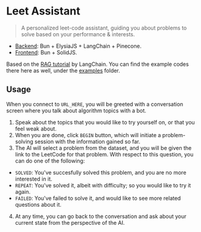 # Leet Assistant

> A personalized leet-code assistant, guiding you about problems to solve based on your performance & interests.

- [Backend](./backend/): Bun + ElysiaJS + LangChain + Pinecone.
- [Frontend](./frontend/): Bun + SolidJS.

Based on the [RAG tutorial](https://js.langchain.com/docs/expression_language/cookbook/retrieval) by LangChain. You can find the example codes there here as well, under the [examples](./backend/examples/) folder.

## Usage

When you connect to `URL_HERE`, you will be greeted with a conversation screen where you talk about algorithm topics with a bot.

1. Speak about the topics that you would like to try yourself on, or that you feel weak about.
2. When you are done, click `BEGIN` button, which will initiate a problem-solving session with the information gained so far.
3. The AI will select a problem from the dataset, and you will be given the link to the LeetCode for that problem. With respect to this question, you can do one of the following:

- `SOLVED`: You've succesfully solved this problem, and you are no more interested in it.
- `REPEAT`: You've solved it, albeit with difficulty; so you would like to try it again.
- `FAILED`: You've failed to solve it, and would like to see more related questions about it.

4. At any time, you can go back to the conversation and ask about your current state from the perspective of the AI.
